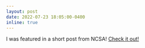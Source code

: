 ```yaml
---
layout: post
date: 2022-07-23 18:05:00-0400
inline: true
---
```


I was featured in a short post from NCSA! [Check it out!](https://www.ncsa.illinois.edu/exploring-the-universe-through-gravitational-physics/)
